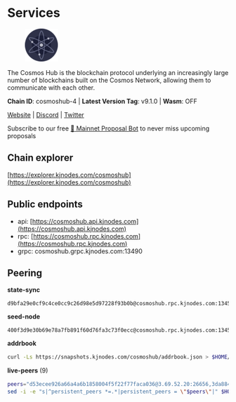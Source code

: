 # Services

<figure><img src="https://raw.githubusercontent.com/kj89/cosmos-images/main/logos/cosmoshub.png" alt=""><figcaption></figcaption></figure>

The Cosmos Hub is the blockchain protocol underlying an  increasingly large number of blockchains built on the  Cosmos Network, allowing them to communicate with each other.

**Chain ID**: cosmoshub-4 | **Latest Version Tag**: v9.1.0 | **Wasm**: OFF

[Website](https://hub.cosmos.network) | [Discord](https://discord.gg/cosmosnetwork) | [Twitter](https://twitter.com/cosmoshub)



Subscribe to our free [🤖 Mainnet Proposal Bot](https://t.me/kjnodes_proposal_bot) to never miss upcoming proposals


## Chain explorer
[https://explorer.kjnodes.com/cosmoshub](https://explorer.kjnodes.com/cosmoshub)

## Public endpoints

* api: [https://cosmoshub.api.kjnodes.com](https://cosmoshub.api.kjnodes.com)
* rpc: [https://cosmoshub.rpc.kjnodes.com](https://cosmoshub.rpc.kjnodes.com)
* grpc: cosmoshub.grpc.kjnodes.com:13490

## Peering

**state-sync**

```text
d9bfa29e0cf9c4ce0cc9c26d98e5d97228f93b0b@cosmoshub.rpc.kjnodes.com:13456
```

**seed-node**

```text
400f3d9e30b69e78a7fb891f60d76fa3c73f0ecc@cosmoshub.rpc.kjnodes.com:13459
```

**addrbook**
```bash
curl -Ls https://snapshots.kjnodes.com/cosmoshub/addrbook.json > $HOME/.gaia/config/addrbook.json
```

**live-peers** (9)
```bash
peers="d53ecee926a66a4a6b1858004f5f22f77faca036@3.69.52.20:26656,3da88430414ec9084c8983fe4d462cce655ff1f3@51.222.245.114:26656,ca5011c44fd74d95e7fca487c69e301df195750c@65.108.122.246:26726,d23daed61199b3816208b0a0ad9d2a4381c9db6f@134.122.67.217:26656,ee767901f4a7eaf44603ef0a5b6e5edac118ba1e@74.118.136.149:26656,c1e437f73b8889b78ea34981e7c349157ad80284@107.135.15.66:26656,72829b78b38408b03793ed389b9f16596b82c306@146.59.81.92:26656,7b7e3434b51ca9d0e90541c6167c4a4bd1783108@207.148.97.149:26656,d9bfa29e0cf9c4ce0cc9c26d98e5d97228f93b0b@65.109.88.38:13456"
sed -i -e "s|^persistent_peers *=.*|persistent_peers = \"$peers\"|" $HOME/.gaia/config/config.toml
```
